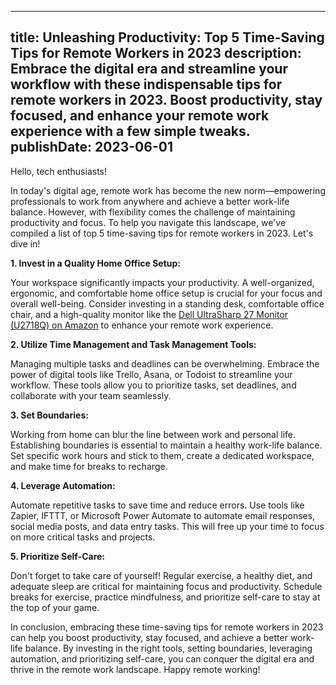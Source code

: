  ---
title: Unleashing Productivity: Top 5 Time-Saving Tips for Remote Workers in 2023
description: Embrace the digital era and streamline your workflow with these indispensable tips for remote workers in 2023. Boost productivity, stay focused, and enhance your remote work experience with a few simple tweaks.
publishDate: 2023-06-01
---

Hello, tech enthusiasts!

In today's digital age, remote work has become the new norm—empowering professionals to work from anywhere and achieve a better work-life balance. However, with flexibility comes the challenge of maintaining productivity and focus. To help you navigate this landscape, we've compiled a list of top 5 time-saving tips for remote workers in 2023. Let's dive in!

**1. Invest in a Quality Home Office Setup:**

Your workspace significantly impacts your productivity. A well-organized, ergonomic, and comfortable home office setup is crucial for your focus and overall well-being. Consider investing in a standing desk, comfortable office chair, and a high-quality monitor like the [Dell UltraSharp 27 Monitor (U2718Q) on Amazon](https://amzn.to/3z5rD2x) to enhance your remote work experience.

**2. Utilize Time Management and Task Management Tools:**

Managing multiple tasks and deadlines can be overwhelming. Embrace the power of digital tools like Trello, Asana, or Todoist to streamline your workflow. These tools allow you to prioritize tasks, set deadlines, and collaborate with your team seamlessly.

**3. Set Boundaries:**

Working from home can blur the line between work and personal life. Establishing boundaries is essential to maintain a healthy work-life balance. Set specific work hours and stick to them, create a dedicated workspace, and make time for breaks to recharge.

**4. Leverage Automation:**

Automate repetitive tasks to save time and reduce errors. Use tools like Zapier, IFTTT, or Microsoft Power Automate to automate email responses, social media posts, and data entry tasks. This will free up your time to focus on more critical tasks and projects.

**5. Prioritize Self-Care:**

Don't forget to take care of yourself! Regular exercise, a healthy diet, and adequate sleep are critical for maintaining focus and productivity. Schedule breaks for exercise, practice mindfulness, and prioritize self-care to stay at the top of your game.

In conclusion, embracing these time-saving tips for remote workers in 2023 can help you boost productivity, stay focused, and achieve a better work-life balance. By investing in the right tools, setting boundaries, leveraging automation, and prioritizing self-care, you can conquer the digital era and thrive in the remote work landscape. Happy remote working!